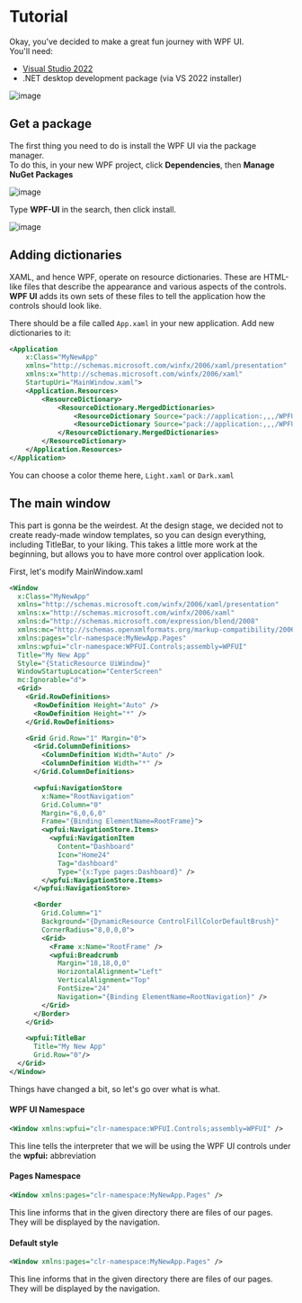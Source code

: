# Tutorial
Okay, you've decided to make a great fun journey with WPF UI.  
You'll need:
 - [Visual Studio 2022](https://visualstudio.microsoft.com/vs/community/)
 - .NET desktop development package (via VS 2022 installer)

![image](https://user-images.githubusercontent.com/13592821/158079915-f3682261-e5ee-499a-97e1-f0f14cbe7253.png)

## Get a package
The first thing you need to do is install the WPF UI via the package manager.  
To do this, in your new WPF project, click **Dependencies**, then **Manage NuGet Packages**

![image](https://user-images.githubusercontent.com/13592821/158079836-3bb42fa1-9b83-47b2-b887-277d19db09df.png)

Type **WPF-UI** in the search, then click install.

![image](https://user-images.githubusercontent.com/13592821/158079885-7715b552-bbc6-4574-bac9-92ecb7b161d8.png)

## Adding dictionaries
XAML, and hence WPF, operate on resource dictionaries. These are HTML-like files that describe the appearance and various aspects of the controls.  
**WPF UI** adds its own sets of these files to tell the application how the controls should look like.

There should be a file called `App.xaml` in your new application. Add new dictionaries to it:

```xml
<Application
    x:Class="MyNewApp"
    xmlns="http://schemas.microsoft.com/winfx/2006/xaml/presentation"
    xmlns:x="http://schemas.microsoft.com/winfx/2006/xaml"
    StartupUri="MainWindow.xaml">
    <Application.Resources>
        <ResourceDictionary>
            <ResourceDictionary.MergedDictionaries>
                <ResourceDictionary Source="pack://application:,,,/WPFUI;component/Styles/Theme/Dark.xaml" />
                <ResourceDictionary Source="pack://application:,,,/WPFUI;component/Styles/WPFUI.xaml" />
            </ResourceDictionary.MergedDictionaries>
        </ResourceDictionary>
    </Application.Resources>
</Application>

```

You can choose a color theme here,
`Light.xaml` or `Dark.xaml`

## The main window
This part is gonna be the weirdest. At the design stage, we decided not to create ready-made window templates, so you can design everything, including TitleBar, to your liking. This takes a little more work at the beginning, but allows you to have more control over application look.

First, let's modify MainWindow.xaml

```xml
<Window
  x:Class="MyNewApp"
  xmlns="http://schemas.microsoft.com/winfx/2006/xaml/presentation"
  xmlns:x="http://schemas.microsoft.com/winfx/2006/xaml"
  xmlns:d="http://schemas.microsoft.com/expression/blend/2008"
  xmlns:mc="http://schemas.openxmlformats.org/markup-compatibility/2006"
  xmlns:pages="clr-namespace:MyNewApp.Pages"
  xmlns:wpfui="clr-namespace:WPFUI.Controls;assembly=WPFUI"
  Title="My New App"
  Style="{StaticResource UiWindow}"
  WindowStartupLocation="CenterScreen"
  mc:Ignorable="d">
  <Grid>
    <Grid.RowDefinitions>
      <RowDefinition Height="Auto" />
      <RowDefinition Height="*" />
    </Grid.RowDefinitions>

    <Grid Grid.Row="1" Margin="0">
      <Grid.ColumnDefinitions>
        <ColumnDefinition Width="Auto" />
        <ColumnDefinition Width="*" />
      </Grid.ColumnDefinitions>

      <wpfui:NavigationStore
        x:Name="RootNavigation"
        Grid.Column="0"
        Margin="6,0,6,0"
        Frame="{Binding ElementName=RootFrame}">
        <wpfui:NavigationStore.Items>
          <wpfui:NavigationItem
            Content="Dashboard"
            Icon="Home24"
            Tag="dashboard"
            Type="{x:Type pages:Dashboard}" />
        </wpfui:NavigationStore.Items>
      </wpfui:NavigationStore>

      <Border
        Grid.Column="1"
        Background="{DynamicResource ControlFillColorDefaultBrush}"
        CornerRadius="8,0,0,0">
        <Grid>
          <Frame x:Name="RootFrame" />
          <wpfui:Breadcrumb
            Margin="18,18,0,0"
            HorizontalAlignment="Left"
            VerticalAlignment="Top"
            FontSize="24"
            Navigation="{Binding ElementName=RootNavigation}" />
        </Grid>
      </Border>
    </Grid>

    <wpfui:TitleBar
      Title="My New App"
      Grid.Row="0"/>
  </Grid>
</Window>

```

Things have changed a bit, so let's go over what is what.

#### WPF UI Namespace
```xml
<Window xmlns:wpfui="clr-namespace:WPFUI.Controls;assembly=WPFUI" />
```
This line tells the interpreter that we will be using the WPF UI controls under the **wpfui:** abbreviation

#### Pages Namespace
```xml
<Window xmlns:pages="clr-namespace:MyNewApp.Pages" />
```
This line informs that in the given directory there are files of our pages. They will be displayed by the navigation.

#### Default style
```xml
<Window xmlns:pages="clr-namespace:MyNewApp.Pages" />
```
This line informs that in the given directory there are files of our pages. They will be displayed by the navigation.
